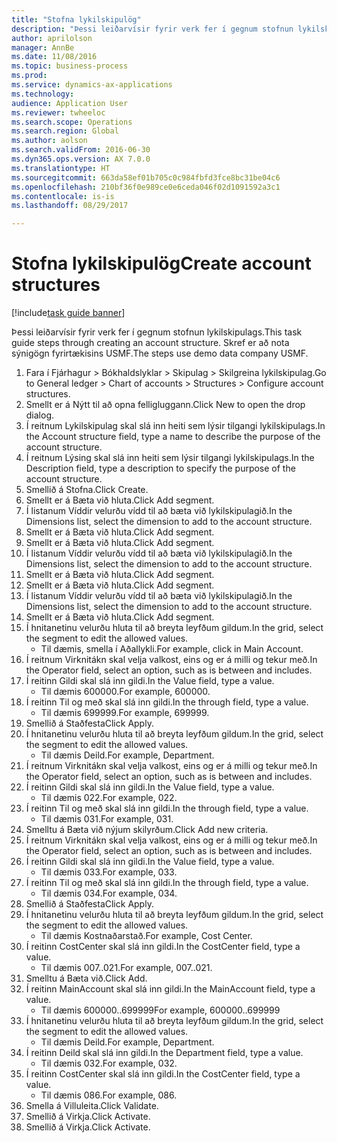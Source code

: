 ```yaml
--- 
title: "Stofna lykilskipulög"
description: "Þessi leiðarvísir fyrir verk fer í gegnum stofnun lykilskipulags."
author: aprilolson
manager: AnnBe
ms.date: 11/08/2016
ms.topic: business-process
ms.prod: 
ms.service: dynamics-ax-applications
ms.technology: 
audience: Application User
ms.reviewer: twheeloc
ms.search.scope: Operations
ms.search.region: Global
ms.author: aolson
ms.search.validFrom: 2016-06-30
ms.dyn365.ops.version: AX 7.0.0
ms.translationtype: HT
ms.sourcegitcommit: 663da58ef01b705c0c984fbfd3fce8bc31be04c6
ms.openlocfilehash: 210bf36f0e989ce0e6ceda046f02d1091592a3c1
ms.contentlocale: is-is
ms.lasthandoff: 08/29/2017

---
```

# <a name="create-account-structures"></a><span data-ttu-id="68ba5-103">Stofna lykilskipulög</span><span class="sxs-lookup"><span data-stu-id="68ba5-103">Create account structures</span></span>

[!include[task guide banner](../../includes/task-guide-banner.md)]

<span data-ttu-id="68ba5-104">Þessi leiðarvísir fyrir verk fer í gegnum stofnun lykilskipulags.</span><span class="sxs-lookup"><span data-stu-id="68ba5-104">This task guide steps through creating an account structure.</span></span> <span data-ttu-id="68ba5-105">Skref er að nota sýnigögn fyrirtækisins USMF.</span><span class="sxs-lookup"><span data-stu-id="68ba5-105">The steps use demo data company USMF.</span></span>

1. <span data-ttu-id="68ba5-106">Fara í Fjárhagur > Bókhaldslyklar > Skipulag > Skilgreina lykilskipulag.</span><span class="sxs-lookup"><span data-stu-id="68ba5-106">Go to General ledger > Chart of accounts > Structures > Configure account structures.</span></span>
2. <span data-ttu-id="68ba5-107">Smellt er á Nýtt til að opna felligluggann.</span><span class="sxs-lookup"><span data-stu-id="68ba5-107">Click New to open the drop dialog.</span></span>
3. <span data-ttu-id="68ba5-108">Í reitnum Lykilskipulag skal slá inn heiti sem lýsir tilgangi lykilskipulags.</span><span class="sxs-lookup"><span data-stu-id="68ba5-108">In the Account structure field, type a name to describe the purpose of the account structure.</span></span>
4. <span data-ttu-id="68ba5-109">Í reitnum Lýsing skal slá inn heiti sem lýsir tilgangi lykilskipulags.</span><span class="sxs-lookup"><span data-stu-id="68ba5-109">In the Description field, type a description to specify the purpose of the account structure.</span></span>
5. <span data-ttu-id="68ba5-110">Smellið á Stofna.</span><span class="sxs-lookup"><span data-stu-id="68ba5-110">Click Create.</span></span>
6. <span data-ttu-id="68ba5-111">Smellt er á Bæta við hluta.</span><span class="sxs-lookup"><span data-stu-id="68ba5-111">Click Add segment.</span></span>
7. <span data-ttu-id="68ba5-112">Í listanum Víddir velurðu vídd til að bæta við lykilskipulagið.</span><span class="sxs-lookup"><span data-stu-id="68ba5-112">In the Dimensions list, select the dimension to add to the account structure.</span></span>
8. <span data-ttu-id="68ba5-113">Smellt er á Bæta við hluta.</span><span class="sxs-lookup"><span data-stu-id="68ba5-113">Click Add segment.</span></span>
9. <span data-ttu-id="68ba5-114">Smellt er á Bæta við hluta.</span><span class="sxs-lookup"><span data-stu-id="68ba5-114">Click Add segment.</span></span>
10. <span data-ttu-id="68ba5-115">Í listanum Víddir velurðu vídd til að bæta við lykilskipulagið.</span><span class="sxs-lookup"><span data-stu-id="68ba5-115">In the Dimensions list, select the dimension to add to the account structure.</span></span>
11. <span data-ttu-id="68ba5-116">Smellt er á Bæta við hluta.</span><span class="sxs-lookup"><span data-stu-id="68ba5-116">Click Add segment.</span></span>
12. <span data-ttu-id="68ba5-117">Smellt er á Bæta við hluta.</span><span class="sxs-lookup"><span data-stu-id="68ba5-117">Click Add segment.</span></span>
13. <span data-ttu-id="68ba5-118">Í listanum Víddir velurðu vídd til að bæta við lykilskipulagið.</span><span class="sxs-lookup"><span data-stu-id="68ba5-118">In the Dimensions list, select the dimension to add to the account structure.</span></span>
14. <span data-ttu-id="68ba5-119">Smellt er á Bæta við hluta.</span><span class="sxs-lookup"><span data-stu-id="68ba5-119">Click Add segment.</span></span>
15. <span data-ttu-id="68ba5-120">Í hnitanetinu velurðu hluta til að breyta leyfðum gildum.</span><span class="sxs-lookup"><span data-stu-id="68ba5-120">In the grid, select the segment to edit the allowed values.</span></span>
    * <span data-ttu-id="68ba5-121">Til dæmis, smella í Aðallykli.</span><span class="sxs-lookup"><span data-stu-id="68ba5-121">For example, click in Main Account.</span></span>  
16. <span data-ttu-id="68ba5-122">Í reitnum Virknitákn skal velja valkost, eins og er á milli og tekur með.</span><span class="sxs-lookup"><span data-stu-id="68ba5-122">In the Operator field, select an option, such as is between and includes.</span></span>
17. <span data-ttu-id="68ba5-123">Í reitinn Gildi skal slá inn gildi.</span><span class="sxs-lookup"><span data-stu-id="68ba5-123">In the Value field, type a value.</span></span>
    * <span data-ttu-id="68ba5-124">Til dæmis 600000.</span><span class="sxs-lookup"><span data-stu-id="68ba5-124">For example, 600000.</span></span>  
18. <span data-ttu-id="68ba5-125">Í reitinn Til og með skal slá inn gildi.</span><span class="sxs-lookup"><span data-stu-id="68ba5-125">In the through field, type a value.</span></span>
    * <span data-ttu-id="68ba5-126">Til dæmis 699999.</span><span class="sxs-lookup"><span data-stu-id="68ba5-126">For example, 699999.</span></span>  
19. <span data-ttu-id="68ba5-127">Smellið á Staðfesta</span><span class="sxs-lookup"><span data-stu-id="68ba5-127">Click Apply.</span></span>
20. <span data-ttu-id="68ba5-128">Í hnitanetinu velurðu hluta til að breyta leyfðum gildum.</span><span class="sxs-lookup"><span data-stu-id="68ba5-128">In the grid, select the segment to edit the allowed values.</span></span>
    * <span data-ttu-id="68ba5-129">Til dæmis Deild.</span><span class="sxs-lookup"><span data-stu-id="68ba5-129">For example, Department.</span></span>  
21. <span data-ttu-id="68ba5-130">Í reitnum Virknitákn skal velja valkost, eins og er á milli og tekur með.</span><span class="sxs-lookup"><span data-stu-id="68ba5-130">In the Operator field, select an option, such as is between and includes.</span></span>
22. <span data-ttu-id="68ba5-131">Í reitinn Gildi skal slá inn gildi.</span><span class="sxs-lookup"><span data-stu-id="68ba5-131">In the Value field, type a value.</span></span>
    * <span data-ttu-id="68ba5-132">Til dæmis 022.</span><span class="sxs-lookup"><span data-stu-id="68ba5-132">For example, 022.</span></span>  
23. <span data-ttu-id="68ba5-133">Í reitinn Til og með skal slá inn gildi.</span><span class="sxs-lookup"><span data-stu-id="68ba5-133">In the through field, type a value.</span></span>
    * <span data-ttu-id="68ba5-134">Til dæmis 031.</span><span class="sxs-lookup"><span data-stu-id="68ba5-134">For example, 031.</span></span>  
24. <span data-ttu-id="68ba5-135">Smelltu á Bæta við nýjum skilyrðum.</span><span class="sxs-lookup"><span data-stu-id="68ba5-135">Click Add new criteria.</span></span>
25. <span data-ttu-id="68ba5-136">Í reitnum Virknitákn skal velja valkost, eins og er á milli og tekur með.</span><span class="sxs-lookup"><span data-stu-id="68ba5-136">In the Operator field, select an option, such as is between and includes.</span></span>
26. <span data-ttu-id="68ba5-137">Í reitinn Gildi skal slá inn gildi.</span><span class="sxs-lookup"><span data-stu-id="68ba5-137">In the Value field, type a value.</span></span>
    * <span data-ttu-id="68ba5-138">Til dæmis 033.</span><span class="sxs-lookup"><span data-stu-id="68ba5-138">For example, 033.</span></span>  
27. <span data-ttu-id="68ba5-139">Í reitinn Til og með skal slá inn gildi.</span><span class="sxs-lookup"><span data-stu-id="68ba5-139">In the through field, type a value.</span></span>
    * <span data-ttu-id="68ba5-140">Til dæmis 034.</span><span class="sxs-lookup"><span data-stu-id="68ba5-140">For example, 034.</span></span>  
28. <span data-ttu-id="68ba5-141">Smellið á Staðfesta</span><span class="sxs-lookup"><span data-stu-id="68ba5-141">Click Apply.</span></span>
29. <span data-ttu-id="68ba5-142">Í hnitanetinu velurðu hluta til að breyta leyfðum gildum.</span><span class="sxs-lookup"><span data-stu-id="68ba5-142">In the grid, select the segment to edit the allowed values.</span></span>
    * <span data-ttu-id="68ba5-143">Til dæmis Kostnaðarstað.</span><span class="sxs-lookup"><span data-stu-id="68ba5-143">For example, Cost Center.</span></span>  
30. <span data-ttu-id="68ba5-144">Í reitinn CostCenter skal slá inn gildi.</span><span class="sxs-lookup"><span data-stu-id="68ba5-144">In the CostCenter field, type a value.</span></span>
    * <span data-ttu-id="68ba5-145">Til dæmis 007..021.</span><span class="sxs-lookup"><span data-stu-id="68ba5-145">For example, 007..021.</span></span>  
31. <span data-ttu-id="68ba5-146">Smelltu á Bæta við.</span><span class="sxs-lookup"><span data-stu-id="68ba5-146">Click Add.</span></span>
32. <span data-ttu-id="68ba5-147">Í reitinn MainAccount skal slá inn gildi.</span><span class="sxs-lookup"><span data-stu-id="68ba5-147">In the MainAccount field, type a value.</span></span>
    * <span data-ttu-id="68ba5-148">Til dæmis 600000..699999</span><span class="sxs-lookup"><span data-stu-id="68ba5-148">For example, 600000..699999</span></span>  
33. <span data-ttu-id="68ba5-149">Í hnitanetinu velurðu hluta til að breyta leyfðum gildum.</span><span class="sxs-lookup"><span data-stu-id="68ba5-149">In the grid, select the segment to edit the allowed values.</span></span>
    * <span data-ttu-id="68ba5-150">Til dæmis Deild.</span><span class="sxs-lookup"><span data-stu-id="68ba5-150">For example, Department.</span></span>  
34. <span data-ttu-id="68ba5-151">Í reitinn Deild skal slá inn gildi.</span><span class="sxs-lookup"><span data-stu-id="68ba5-151">In the Department field, type a value.</span></span>
    * <span data-ttu-id="68ba5-152">Til dæmis 032.</span><span class="sxs-lookup"><span data-stu-id="68ba5-152">For example, 032.</span></span>  
35. <span data-ttu-id="68ba5-153">Í reitinn CostCenter skal slá inn gildi.</span><span class="sxs-lookup"><span data-stu-id="68ba5-153">In the CostCenter field, type a value.</span></span>
    * <span data-ttu-id="68ba5-154">Til dæmis 086.</span><span class="sxs-lookup"><span data-stu-id="68ba5-154">For example, 086.</span></span>  
36. <span data-ttu-id="68ba5-155">Smella á Villuleita.</span><span class="sxs-lookup"><span data-stu-id="68ba5-155">Click Validate.</span></span>
37. <span data-ttu-id="68ba5-156">Smellið á Virkja.</span><span class="sxs-lookup"><span data-stu-id="68ba5-156">Click Activate.</span></span>
38. <span data-ttu-id="68ba5-157">Smellið á Virkja.</span><span class="sxs-lookup"><span data-stu-id="68ba5-157">Click Activate.</span></span>


